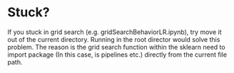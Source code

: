 # Stuck?
If you stuck in grid search (e.g. gridSearchBehaviorLR.ipynb), try move it out of the current directory. Running in the root director would solve this problem. The reason is the grid search function within the sklearn need to import package (In this case, is pipelines etc.) directly from the current file path. 
